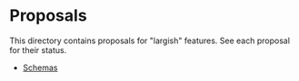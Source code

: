 # Proposals

This directory contains proposals for "largish" features. See each proposal for their status.

- [Schemas](001-schemas/)
